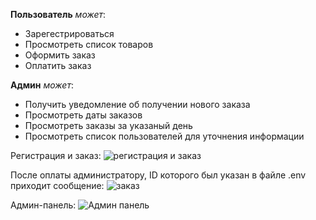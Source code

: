 **Пользователь** *может*:
- Зарегестрироваться
- Просмотреть список товаров
- Оформить заказ
- Оплатить заказ 

**Админ** *может*:
- Получить уведомление об получении нового заказа
- Просмотреть даты заказов
- Просмотреть заказы за указаный день
- Просмотреть список пользователей для уточнения информации

Регистрация и заказ:
![регистрация и заказ](https://github.com/AlexRey754/Telegram_Pizza_shop/assets/62465414/946acdf4-a4c6-498d-9ee5-cef832866cf8)

После оплаты администратору, ID которого был указан в файле .env приходит сообщение:
![заказ](https://github.com/AlexRey754/Telegram_Pizza_shop/assets/62465414/aef0ad75-82ed-4127-9b72-58aaaa0be8ef)

Админ-панель:
![Админ панель](https://github.com/AlexRey754/Telegram_Pizza_shop/assets/62465414/1736a679-c755-4093-8473-1ec7c94b2ce5)
